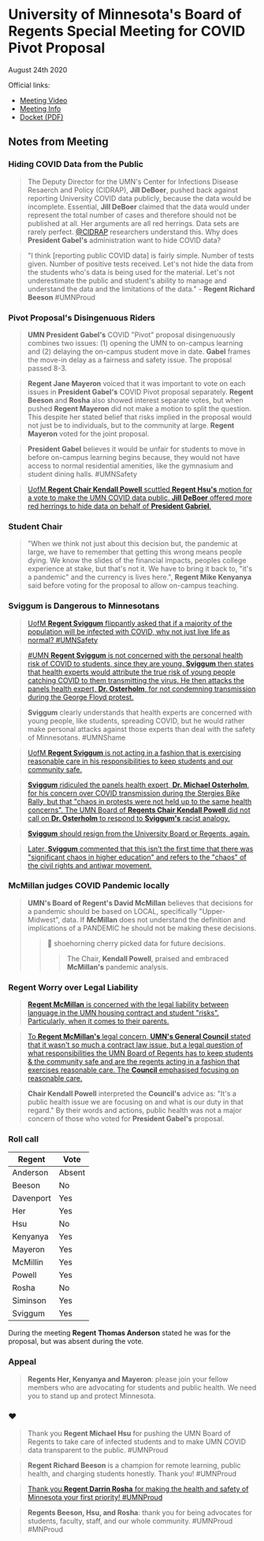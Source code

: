 # University of Minnesota's Board of Regents Special Meeting for COVID Pivot Proposal

August 24th 2020

Official links:
 - [Meeting Video](https://www.youtube.com/watch?v=XBFLX2Fs2U4)
 - [Meeting Info](https://regents.umn.edu/august-2020-board-regents-meeting)
 - [Docket (PDF)](https://regents.umn.edu/sites/regents.umn.edu/files/2020-08/docket-bor-aug2020.pdf)
 
## Notes from Meeting
 
### Hiding COVID Data from the Public

> The Deputy Director for the UMN's Center for Infections Disease Resaerch and Policy (CIDRAP), **Jill DeBoer**, pushed back against reporting University COVID data publicly, because the data would be incomplete. Essential, **Jill DeBoer** claimed that the data would under represent the total number of cases and therefore should not be published at all. Her arguments are all red herrings. Data sets are rarely perfect. [@CIDRAP](https://twitter.com/cidrap) researchers understand this. Why does **President Gabel's** administration want to hide COVID data?

> "I think [reporting public COVID data] is fairly simple. Number of tests given. Number of positive tests received. Let's not hide the data from the students who's data is being used for the material. Let's not underestimate the public and student's ability to manage and understand the data and the limitations of the data." - **Regent Richard Beeson** #UMNProud

### Pivot Proposal's Disingenuous Riders

> **UMN President Gabel's** COVID "Pivot" proposal disingenuously combines two issues: (1) opening the UMN to on-campus learning and (2) delaying the on-campus student move in date. **Gabel** frames the move-in delay as a fairness and safety issue. The proposal passed 8-3.

> **Regent Jane Mayeron** voiced that it was important to vote on each issues in **President Gabel's** COVID Pivot proposal separately. **Regent Beeson** and **Rosha** also showed interest separate votes, but when pushed **Regent Mayeron** did not make a motion to split the question. This despite her stated belief that risks implied in the proposal would not just be to individuals, but to the community at large. **Regent Mayeron** voted for the joint proposal.

> **President Gabel** believes it would be unfair for students to move in before on-campus learning begins because, they would not have access to normal residential amenities, like the gymnasium and student dining halls. #UMNSafety

> [UofM **Regent Chair Kendall Powell** scuttled **Regent Hsu's** motion for a vote to make the UMN COVID data public. **Jill DeBoer** offered more red herrings to hide data on behalf of **President Gabriel**.](https://www.youtube.com/watch?v=XBFLX2Fs2U4&feature=youtu.be&t=7822)

### Student Chair

> "When we think not just about this decision but, the pandemic at large, we have to remember that getting this wrong means people dying. We know the slides of the financial impacts, peoples college experience at stake, but that's not it. We have to bring it back to, "it's a pandemic" and the currency is lives here.", **Regent Mike Kenyanya** said before voting for the proposal to allow on-campus teaching.

### Sviggum is Dangerous to Minnesotans

> [UofM **Regent Sviggum** flippantly asked that if a majority of the population will be infected with COVID, why not just live life as normal? #UMNSafety](https://www.youtube.com/watch?v=XBFLX2Fs2U4&feature=youtu.be&t=5277)

> [#UMN **Regent Sviggum** is not concerned with the personal health risk of COVID to students, since they are young. **Sviggum** then states that health experts would attribute the true risk of young people catching COVID to them transmitting the virus. He then attacks the panels health expert, **Dr. Osterholm**, for not condemning transmission during the George Floyd protest.](https://youtu.be/XBFLX2Fs2U4?t=5492)

> **Sviggum** clearly understands that health experts are concerned with young people, like students, spreading COVID, but he would rather make personal attacks against those experts than deal with the safety of Minnesotans. #UMNShame

> [UofM **Regent Sviggum** is not acting in a fashion that is exercising reasonable care in his responsibilities to keep students and our community safe.](https://youtu.be/XBFLX2Fs2U4?t=8933)

> [**Sviggum** ridiculed the panels health expert, **Dr. Michael Osterholm**, for his concern over COVID transmission during the Stergies Bike Rally, but that "chaos in protests were not held up to the same health concerns". The UMN Board of **Regents Chair Kendall Powell** did not call on **Dr. Osterholm** to respond to **Sviggum's** racist analogy.](https://youtu.be/XBFLX2Fs2U4?t=5539)

> [**Sviggum** should resign from the University Board or Regents, again.](https://www.mprnews.org/story/2012/03/08/sviggum-dayton-embarrassment)

> [Later, **Sviggum** commented that this isn't the first time that there was "significant chaos in higher education" and refers to the "chaos" of the civil rights and antiwar movement.](https://youtu.be/XBFLX2Fs2U4?t=5492)

### McMillan judges COVID Pandemic locally

> **UMN's Board of Regent's David McMillan** believes that decisions for a pandemic should be based on LOCAL, specifically "Upper-Midwest", data. If **McMillan** does not understand the definition and implications of a PANDEMIC he should not be making these decisions.
>> :eyes: shoehorning cherry picked data for future decisions.
>>> The Chair, **Kendall Powell**, praised and embraced **McMillan's** pandemic analysis.

### Regent Worry over Legal Liability

> [**Regent McMillan** is concerned with the legal liability between language in the UMN housing contract and student "risks". Particularly, when it comes to their parents.](https://www.youtube.com/watch?v=XBFLX2Fs2U4&feature=youtu.be&t=8667)

> [To **Regent McMillan's** legal concern, **UMN's General Council** stated that it wasn't so much a contract law issue, but a legal question of what responsibilities the UMN Board of Regents has to keep students & the community safe and are the regents acting in a fashion that exercises reasonable care. The **Council** emphasised focusing on reasonable care.](https://youtu.be/XBFLX2Fs2U4?t=8933)

> **Chair Kendall Powell** interpreted the **Council's** advice as: "It's a public health issue we are focusing on and what is our duty in that regard." By their words and actions, public health was not a major concern of those who voted for **President Gabel's** proposal.

### Roll call

| Regent | Vote|
|-|-|
| Anderson | Absent |
| Beeson | No |
| Davenport | Yes |
| Her | Yes |
| Hsu | No |
| Kenyanya | Yes |
| Mayeron | Yes |
| McMillin | Yes |
| Powell | Yes |
| Rosha | No |
| Siminson | Yes |
| Sviggum | Yes |

During the meeting **Regent Thomas Anderson** stated he was for the proposal, but was absent during the vote.

### Appeal

> **Regents Her, Kenyanya and Mayeron**: please join your fellow members who are advocating for students and public health. We need you to stand up and protect Minnesota.

### :heart:

> Thank you **Regent Michael Hsu** for pushing the UMN Board of Regents to take care of infected students and to make UMN COVID data transparent to the public. #UMNProud

> **Regent Richard Beeson** is a champion for remote learning, public health, and charging students honestly. Thank you! #UMNProud

> [Thank you **Regent Darrin Rosha** for making the health and safety of Minnesota your first priority! #UMNProud](https://youtu.be/XBFLX2Fs2U4?t=5844)

> **Regents Beeson, Hsu, and Rosha**: thank you for being advocates for students, faculty, staff, and our whole community. #UMNProud #MNProud
